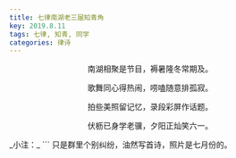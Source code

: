 ```yaml
---
title: 七律南湖老三届知青角
key: 2019.8.11
tags: 七律, 知青, 同学
categories: 律诗
---
```


<p align="center">南湖相聚是节目，褥暑隆冬常期及。
</p>
<p align="center">歌舞同心得热闹，唠嗑随意排孤寂。
</p>
<p align="center">拍些美照留记忆，录段彩屏作话题。
</p>
<p align="center">伏枥已身学老骥，夕阳正灿笑六一。
</p>
_小注：_
```
只是群里个别纠纷，油然写首诗，照片是七月份的。

```